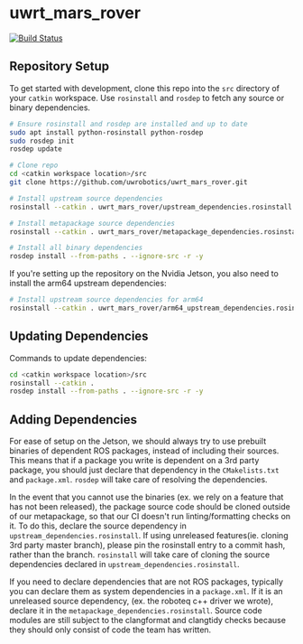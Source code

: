 # uwrt_mars_rover

[![Build Status](https://travis-ci.com/uwrobotics/uwrt_mars_rover.svg?branch=master)](https://travis-ci.com/uwrobotics/uwrt_mars_rover)

## Repository Setup

To get started with development, clone this repo into the `src` directory of your `catkin` workspace. Use `rosinstall` and `rosdep` to fetch any source or binary dependencies.

```bash
# Ensure rosinstall and rosdep are installed and up to date
sudo apt install python-rosinstall python-rosdep
sudo rosdep init
rosdep update

# Clone repo
cd <catkin workspace location>/src
git clone https://github.com/uwrobotics/uwrt_mars_rover.git

# Install upstream source dependencies
rosinstall --catkin . uwrt_mars_rover/upstream_dependencies.rosinstall

# Install metapackage source dependencies
rosinstall --catkin . uwrt_mars_rover/metapackage_dependencies.rosinstall

# Install all binary dependencies
rosdep install --from-paths . --ignore-src -r -y
```

If you're setting up the repository on the Nvidia Jetson, you also need to install the arm64 upstream dependencies:
```bash
# Install upstream source dependencies for arm64
rosinstall --catkin . uwrt_mars_rover/arm64_upstream_dependencies.rosinstall
```

## Updating Dependencies
Commands to update dependencies:
```bash
cd <catkin workspace location>/src
rosinstall --catkin . 
rosdep install --from-paths . --ignore-src -r -y
```


## Adding Dependencies
For ease of setup on the Jetson, we should always try to use prebuilt binaries of dependent ROS packages, instead of 
including their sources. This means that if a package you write is dependent on a 3rd party package, you should just 
declare that dependency in the `CMakelists.txt` and `package.xml`. `rosdep` will take care of resolving the 
dependencies. 

In the event that you cannot use the binaries (ex. we rely on a feature that has not been released), the package source 
code should be cloned outside of our metapackage, so that our CI doesn't run linting/formatting checks on it. To do 
this, declare the source dependency in `upstream_dependencies.rosinstall`. If using unreleased features(ie. cloning 3rd party master branch), 
please pin the rosinstall entry to a commit hash, rather than the branch. `rosinstall` will take care of cloning the 
source dependencies declared in `upstream_dependencies.rosinstall`. 

If you need to declare dependencies that are not ROS packages, typically you can declare them as system dependencies in
a `package.xml`. If it is an unreleased source dependency, (ex. the roboteq c++ driver we wrote), declare it in the 
`metapackage_dependencies.rosinstall`. Source code modules are still subject to the clangformat and clangtidy checks 
because they should only consist of code the team has written. 
